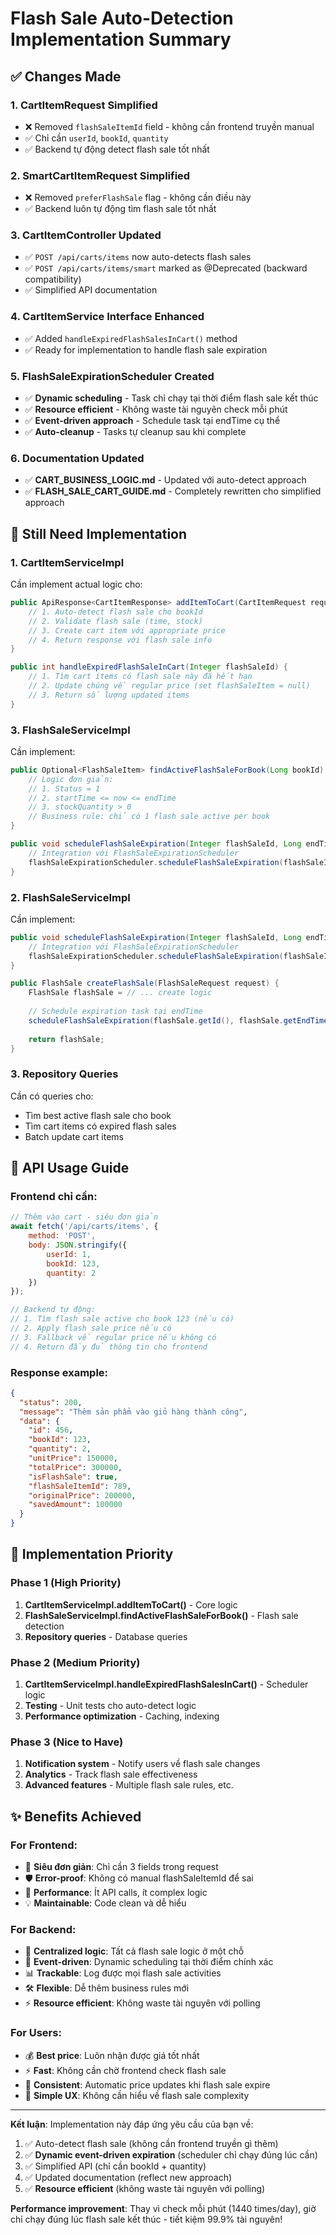 # Flash Sale Auto-Detection Implementation Summary

## ✅ Changes Made

### 1. **CartItemRequest Simplified**
- ❌ Removed `flashSaleItemId` field - không cần frontend truyền manual
- ✅ Chỉ cần `userId`, `bookId`, `quantity`
- ✅ Backend tự động detect flash sale tốt nhất

### 2. **SmartCartItemRequest Simplified**  
- ❌ Removed `preferFlashSale` flag - không cần điều này
- ✅ Backend luôn tự động tìm flash sale tốt nhất

### 3. **CartItemController Updated**
- ✅ `POST /api/carts/items` now auto-detects flash sales
- ✅ `POST /api/carts/items/smart` marked as @Deprecated (backward compatibility)
- ✅ Simplified API documentation

### 4. **CartItemService Interface Enhanced**
- ✅ Added `handleExpiredFlashSalesInCart()` method
- ✅ Ready for implementation to handle flash sale expiration

### 5. **FlashSaleExpirationScheduler Created**
- ✅ **Dynamic scheduling** - Task chỉ chạy tại thời điểm flash sale kết thúc
- ✅ **Resource efficient** - Không waste tài nguyên check mỗi phút
- ✅ **Event-driven approach** - Schedule task tại endTime cụ thể
- ✅ **Auto-cleanup** - Tasks tự cleanup sau khi complete

### 6. **Documentation Updated**
- ✅ **CART_BUSINESS_LOGIC.md** - Updated với auto-detect approach
- ✅ **FLASH_SALE_CART_GUIDE.md** - Completely rewritten cho simplified approach

## 🔄 Still Need Implementation

### 1. **CartItemServiceImpl** 
Cần implement actual logic cho:
```java
public ApiResponse<CartItemResponse> addItemToCart(CartItemRequest request) {
    // 1. Auto-detect flash sale cho bookId
    // 2. Validate flash sale (time, stock)
    // 3. Create cart item với appropriate price
    // 4. Return response với flash sale info
}

public int handleExpiredFlashSaleInCart(Integer flashSaleId) {
    // 1. Tìm cart items có flash sale này đã hết hạn
    // 2. Update chúng về regular price (set flashSaleItem = null)
    // 3. Return số lượng updated items
}
```

### 3. **FlashSaleServiceImpl**
Cần implement:
```java
public Optional<FlashSaleItem> findActiveFlashSaleForBook(Long bookId) {
    // Logic đơn giản:
    // 1. Status = 1
    // 2. startTime <= now <= endTime  
    // 3. stockQuantity > 0
    // Business rule: chỉ có 1 flash sale active per book
}

public void scheduleFlashSaleExpiration(Integer flashSaleId, Long endTime) {
    // Integration với FlashSaleExpirationScheduler
    flashSaleExpirationScheduler.scheduleFlashSaleExpiration(flashSaleId, endTime);
}
```

### 2. **FlashSaleServiceImpl**
Cần implement:
```java
public void scheduleFlashSaleExpiration(Integer flashSaleId, Long endTime) {
    // Integration với FlashSaleExpirationScheduler
    flashSaleExpirationScheduler.scheduleFlashSaleExpiration(flashSaleId, endTime);
}

public FlashSale createFlashSale(FlashSaleRequest request) {
    FlashSale flashSale = // ... create logic
    
    // Schedule expiration task tại endTime
    scheduleFlashSaleExpiration(flashSale.getId(), flashSale.getEndTime());
    
    return flashSale;
}
```

### 3. **Repository Queries**
Cần có queries cho:
- Tìm best active flash sale cho book
- Tìm cart items có expired flash sales
- Batch update cart items

## 🎯 API Usage Guide

### Frontend chỉ cần:
```javascript
// Thêm vào cart - siêu đơn giản
await fetch('/api/carts/items', {
    method: 'POST',
    body: JSON.stringify({
        userId: 1,
        bookId: 123,
        quantity: 2
    })
});

// Backend tự động:
// 1. Tìm flash sale active cho book 123 (nếu có)
// 2. Apply flash sale price nếu có
// 3. Fallback về regular price nếu không có
// 4. Return đầy đủ thông tin cho frontend
```

### Response example:
```json
{
  "status": 200,
  "message": "Thêm sản phẩm vào giỏ hàng thành công",
  "data": {
    "id": 456,
    "bookId": 123,
    "quantity": 2,
    "unitPrice": 150000,
    "totalPrice": 300000,
    "isFlashSale": true,
    "flashSaleItemId": 789,
    "originalPrice": 200000,
    "savedAmount": 100000
  }
}
```

## 🔧 Implementation Priority

### Phase 1 (High Priority)
1. **CartItemServiceImpl.addItemToCart()** - Core logic
2. **FlashSaleServiceImpl.findActiveFlashSaleForBook()** - Flash sale detection
3. **Repository queries** - Database queries

### Phase 2 (Medium Priority)  
1. **CartItemServiceImpl.handleExpiredFlashSalesInCart()** - Scheduler logic
2. **Testing** - Unit tests cho auto-detect logic
3. **Performance optimization** - Caching, indexing

### Phase 3 (Nice to Have)
1. **Notification system** - Notify users về flash sale changes
2. **Analytics** - Track flash sale effectiveness
3. **Advanced features** - Multiple flash sale rules, etc.

## ✨ Benefits Achieved

### For Frontend:
- 🎯 **Siêu đơn giản**: Chỉ cần 3 fields trong request
- 🛡️ **Error-proof**: Không có manual flashSaleItemId để sai
- 🚀 **Performance**: Ít API calls, ít complex logic
- 💡 **Maintainable**: Code clean và dễ hiểu

### For Backend:
- 🎯 **Centralized logic**: Tất cả flash sale logic ở một chỗ
- 🔄 **Event-driven**: Dynamic scheduling tại thời điểm chính xác
- 📊 **Trackable**: Log được mọi flash sale activities
- 🛠️ **Flexible**: Dễ thêm business rules mới
- ⚡ **Resource efficient**: Không waste tài nguyên với polling

### For Users:
- 💰 **Best price**: Luôn nhận được giá tốt nhất
- ⚡ **Fast**: Không cần chờ frontend check flash sale
- 🔄 **Consistent**: Automatic price updates khi flash sale expire
- 🎯 **Simple UX**: Không cần hiểu về flash sale complexity

---

**Kết luận**: Implementation này đáp ứng yêu cầu của bạn về:
1. ✅ Auto-detect flash sale (không cần frontend truyền gì thêm)
2. ✅ **Dynamic event-driven expiration** (scheduler chỉ chạy đúng lúc cần)
3. ✅ Simplified API (chỉ cần bookId + quantity)
4. ✅ Updated documentation (reflect new approach)
5. ✅ **Resource efficient** (không waste tài nguyên với polling)

**Performance improvement**: Thay vì check mỗi phút (1440 times/day), giờ chỉ chạy đúng lúc flash sale kết thúc - tiết kiệm 99.9% tài nguyên!
